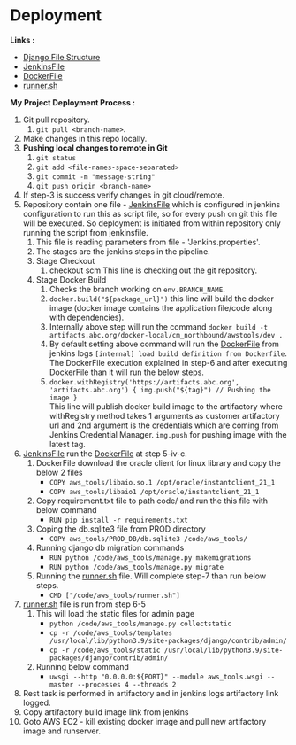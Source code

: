 # Deployment

**Links :**  
- [Django File Structure](Django-File-Structure.md)  
- [JenkinsFile](jenkinsfile.md)  
- [DockerFile](dockerfile.md)  
- [runner.sh](runner-sh.md)  

**My Project Deployment Process :**  
1.  Git pull repository.  
    1.  `git pull <branch-name>`.  
2.  Make changes in this repo locally.  
3.  **Pushing local changes to remote in Git**  
    1.  `git status`  
    1.  `git add <file-names-space-separated>`  
    1.  `git commit -m "message-string"`  
    1.  `git push origin <branch-name>`  
4.  If step-3 is success verify changes in git cloud/remote.  
5.  Repository contain one file - [JenkinsFile](jenkinsfile.md) which is configured in jenkins configuration to run this as script file, so for every push on git this file will be executed. So deployment is initiated from within repository only running the script from jenkinsfile.  
    1.  This file is reading parameters from file - 'Jenkins.properties'.  
    2.  The stages are the jenkins steps in the pipeline.  
    3.  Stage Checkout  
        1.  checkout scm This line is checking out the git repository.  
    4.  Stage Docker Build  
        1.  Checks the branch working on `env.BRANCH_NAME`.  
        2.  `docker.build("${package_url}")` this line will build the docker image (docker image contains the application file/code along with dependencies).
        3.  Internally above step will run the command ```docker build -t artifacts.abc.org/docker-local/cm_northbound/awstools/dev .```
        4.  By default setting above command will run the [DockerFile](dockerfile.md) from jenkins logs ```[internal] load build definition from Dockerfile```. The DockerFile execution explained in step-6 and after executing DockerFile than it will run the below steps.
        5.  ```docker.withRegistry('https://artifacts.abc.org', 'artifacts.abc.org') { img.push("${tag}") // Pushing the image }```  
This line will publish docker build image to the artifactory where withRegistry method takes 1 arguments as customer artifactory url and 2nd argument is the credentials which are coming from Jenkins Credential Manager. ```img.push``` for pushing image with the latest tag.
6.  [JenkinsFile](jenkinsfile.md) run the [DockerFile](dockerfile.md) at step 5-iv-c.
    1.  DockerFile download the oracle client for linux library and copy the below 2 files
        - `COPY aws_tools/libaio.so.1 /opt/oracle/instantclient_21_1`
        -  `COPY aws_tools/libaio1 /opt/oracle/instantclient_21_1`
    2.  Copy requirement.txt file to path code/ and run the this file with below command
        -  `RUN pip install -r requirements.txt`
    3.  Coping the db.sqlite3 file from PROD directory
        -  `COPY aws_tools/PROD_DB/db.sqlite3 /code/aws_tools/`
    4.  Running django db migration commands
        -  `RUN python /code/aws_tools/manage.py makemigrations`
        -  `RUN python /code/aws_tools/manage.py migrate`
    5.  Running the [runner.sh](runner-sh.md) file. Will complete step-7 than run below steps.
        -  `CMD ["/code/aws_tools/runner.sh"]`
7.  [runner.sh](runner-sh.md) file is run from step 6-5
    1.  This will load the static files for admin page
        -  `python /code/aws_tools/manage.py collectstatic`
        -  `cp -r /code/aws_tools/templates /usr/local/lib/python3.9/site-packages/django/contrib/admin/`
        -  `cp -r /code/aws_tools/static /usr/local/lib/python3.9/site-packages/django/contrib/admin/`
    2.  Running below command
        -  `uwsgi --http "0.0.0.0:${PORT}" --module aws_tools.wsgi --master --processes 4 --threads 2`
8.  Rest task is performed in artifactory and in jenkins logs artifactory link logged.
9.  Copy artifactory build image link from jenkins
10.  Goto AWS EC2 - kill existing docker image and pull new artifactory image and runserver.

